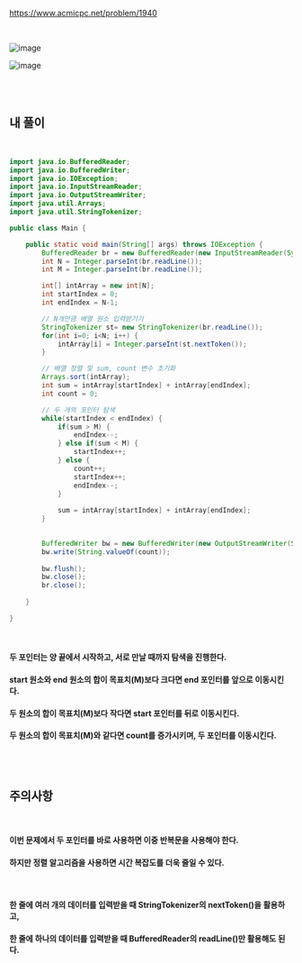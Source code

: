 https://www.acmicpc.net/problem/1940

<br>   

![image](https://github.com/last-child/CODING_TEST/assets/98595054/08079dd2-f464-4a95-b3bc-836c68dcd9c1)

![image](https://github.com/last-child/CODING_TEST/assets/98595054/893111ab-06e6-4b01-83ff-7d1c164d1b9b)

<br>   
<br>   

## 내 풀이

<br>   

```java
import java.io.BufferedReader;
import java.io.BufferedWriter;
import java.io.IOException;
import java.io.InputStreamReader;
import java.io.OutputStreamWriter;
import java.util.Arrays;
import java.util.StringTokenizer;

public class Main {

    public static void main(String[] args) throws IOException {
        BufferedReader br = new BufferedReader(new InputStreamReader(System.in));
        int N = Integer.parseInt(br.readLine());
        int M = Integer.parseInt(br.readLine());

        int[] intArray = new int[N];
        int startIndex = 0;
        int endIndex = N-1;

        // N개만큼 배열 원소 입력받기기
        StringTokenizer st= new StringTokenizer(br.readLine());     
        for(int i=0; i<N; i++) {
            intArray[i] = Integer.parseInt(st.nextToken());
        }

        // 배열 정렬 및 sum, count 변수 초기화
        Arrays.sort(intArray);
        int sum = intArray[startIndex] + intArray[endIndex];
        int count = 0;

        // 두 개의 포인터 탐색
        while(startIndex < endIndex) {
            if(sum > M) {
                endIndex--;
            } else if(sum < M) {
                startIndex++;
            } else {
                count++;
                startIndex++;
                endIndex--;
            }
        	
            sum = intArray[startIndex] + intArray[endIndex];
        }
        

        BufferedWriter bw = new BufferedWriter(new OutputStreamWriter(System.out));
        bw.write(String.valueOf(count));
        
        bw.flush();
        bw.close();
        br.close();
    
    }

}
```

<br>   

#### 두 포인터는 양 끝에서 시작하고, 서로 만날 때까지 탐색을 진행한다.
#### start 원소와 end 원소의 합이 목표치(M)보다 크다면 end 포인터를 앞으로 이동시킨다.
#### 두 원소의 합이 목표치(M)보다 작다면 start 포인터를 뒤로 이동시킨다.
#### 두 원소의 합이 목표치(M)와 같다면 count를 증가시키며, 두 포인터를 이동시킨다.

<br>   
<br>   

## 주의사항

<br>   

#### 이번 문제에서 두 포인터를 바로 사용하면 이중 반복문을 사용해야 한다.
#### 하지만 정렬 알고리즘을 사용하면 시간 복잡도를 더욱 줄일 수 있다.

<br>   

#### 한 줄에 여러 개의 데이터를 입력받을 때 StringTokenizer의 nextToken()을 활용하고,
#### 한 줄에 하나의 데이터를 입력받을 때 BufferedReader의 readLine()만 활용해도 된다.

